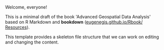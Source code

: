 Welcome, everyone! 

This is a minimal draft of the book 'Advanced Geospatial Data Analysis' based on R Markdown and **bookdown** ([eugenegis.github.io/Rbook/
Resources](https://eugenegis.github.io/Rbook/)). 

This template provides a skeleton file structure that we can work on editing and changing the content. 

